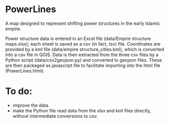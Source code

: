 # PowerLines
A map designed to represent shifting power structures in the early Islamic empire.

Power structure data is entered in an Excel file (data/Empire structure maps.xlsx); each sheet is saved as a csv (in fact, tsv) file. 
Coordinates are provided by a kml file (data/empire structure_cities.kml), which is converted into a csv file in QGIS. 
Data is then extracted from the three csv files by a Python script (data/csv2geojson.py) and converted to geojson files. These are then packaged as javascript file to facilitate importing into the html file (PowerLines.html).

# To do: 
* improve the data.
* make the Python file read data from the xlsx and kml files directly, without intermediate conversions to csv.
